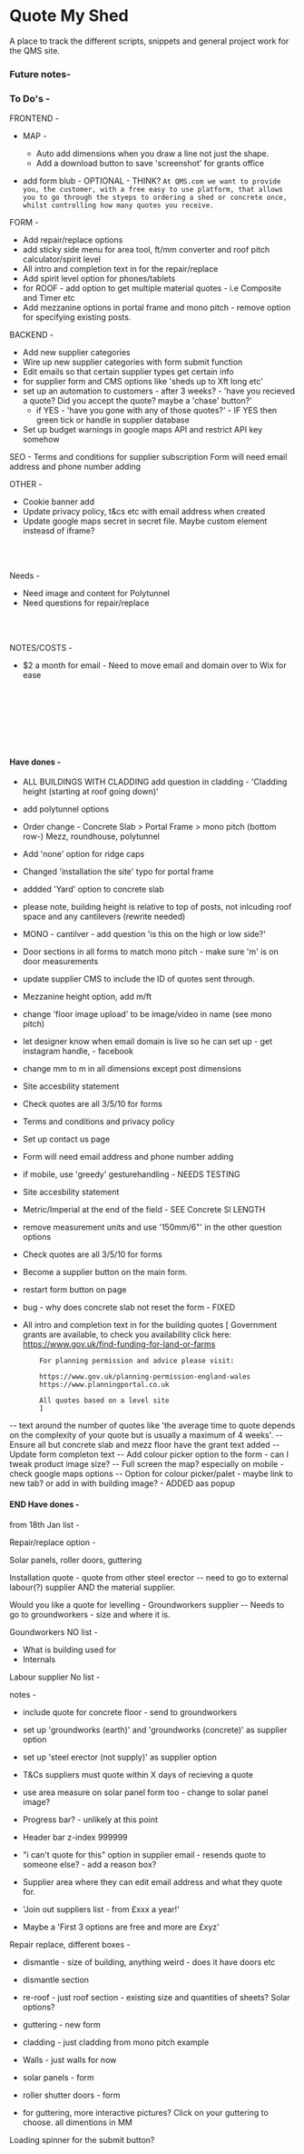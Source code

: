 <h1>Quote My Shed</h1>

A place to track the different scripts, snippets and general project work for the QMS site.

<h3>Future notes-</h3>

<h3>To Do's -</h3>

FRONTEND -

- MAP -

  - Auto add dimensions when you draw a line not just the shape.
  - Add a download button to save 'screenshot' for grants office

- add form blub - OPTIONAL - THINK? `At QMS.com we want to provide you, the customer, with a free easy to use platform, that allows you to go through the styeps to ordering a shed or concrete once, whilst controlling how many quotes you receive.`

FORM -

- Add repair/replace options
- add sticky side menu for area tool, ft/mm converter and roof pitch calculator/spirit level
- All intro and completion text in for the repair/replace
- Add spirit level option for phones/tablets
- for ROOF - add option to get multiple material quotes - i.e Composite and Timer etc
- Add mezzanine options in portal frame and mono pitch - remove option for specifying existing posts.

BACKEND -

- Add new supplier categories
- Wire up new supplier categories with form submit function
- Edit emails so that certain supplier types get certain info
- for supplier form and CMS options like 'sheds up to Xft long etc'
- set up an automation to customers - after 3 weeks? - 'have you recieved a quote? Did you accept the quote? maybe a 'chase' button?'
  - if YES - 'have you gone with any of those quotes?' - IF YES then green tick or handle in supplier database
- Set up budget warnings in google maps API and restrict API key somehow

SEO -
Terms and conditions for supplier subscription
Form will need email address and phone number adding

OTHER -

- Cookie banner add
- Update privacy policy, t&cs etc with email address when created
- Update google maps secret in secret file. Maybe custom element insteasd of iframe?

<br/>
<br/>

Needs -

- Need image and content for Polytunnel
- Need questions for repair/replace

<br/>
<br/>

NOTES/COSTS -

- $2 a month for email - Need to move email and domain over to Wix for ease

<br/>
<br/>
<br/>
<br/>
<br/>
<br/>
<h4>Have dones - </h4>

- ALL BUILDINGS WITH CLADDING add question in cladding - 'Cladding height (starting at roof going down)'

- add polytunnel options
- Order change - Concrete Slab > Portal Frame > mono pitch (bottom row-) Mezz, roundhouse, polytunnel
- Add 'none' option for ridge caps

- Changed 'installation the site' typo for portal frame
- addded 'Yard' option to concrete slab
- please note, building height is relative to top of posts, not inlcuding roof space and any cantilevers (rewrite needed)
- MONO - cantilver - add question 'is this on the high or low side?'
- Door sections in all forms to match mono pitch - make sure 'm' is on door measurements
- update supplier CMS to include the ID of quotes sent through.
- Mezzanine height option, add m/ft
- change 'floor image upload' to be image/video in name (see mono pitch)
- let designer know when email domain is live so he can set up - get instagram handle, - facebook
- change mm to m in all dimensions except post dimensions
- Site accesbility statement
- Check quotes are all 3/5/10 for forms
- Terms and conditions and privacy policy
- Set up contact us page
- Form will need email address and phone number adding
- if mobile, use 'greedy' gesturehandling - NEEDS TESTING
- Site accesbility statement
- Metric/Imperial at the end of the field - SEE Concrete Sl LENGTH
- remove measurement units and use '150mm/6"' in the other question options
- Check quotes are all 3/5/10 for forms
- Become a supplier button on the main form.
- restart form button on page
- bug - why does concrete slab not reset the form - FIXED
- All intro and completion text in for the building quotes [
  Government grants are available, to check you availability click here:
  https://www.gov.uk/find-funding-for-land-or-farms

          For planning permission and advice please visit:

          https://www.gov.uk/planning-permission-england-wales
          https://www.planningportal.co.uk

          All quotes based on a level site
          ]

-- text around the number of quotes like 'the average time to quote depends on the complexity of your quote but is usually a maximum of 4 weeks'.
-- Ensure all but concrete slab and mezz floor have the grant text added
-- Update form completon text
-- Add colour picker option to the form - can I tweak product image size?
-- Full screen the map? especially on mobile - check google maps options
-- Option for colour picker/palet - maybe link to new tab? or add in with building image? - ADDED aas popup

<h4>END Have dones - </h4>

from 18th Jan list -

Repair/replace option -

Solar panels, roller doors, guttering

Installation quote - quote from other steel erector
-- need to go to external labour(?) supplier AND the material supplier.

Would you like a quote for levelling - Groundworkers supplier
-- Needs to go to groundworkers - size and where it is.

Goundworkers NO list -

- What is building used for
- Internals

Labour supplier No list -

notes -

- include quote for concrete floor - send to groundworkers

- set up 'groundworks (earth)' and 'groundworks (concrete)' as supplier option

- set up 'steel erector (not supply)' as supplier option

- T&Cs suppliers must quote within X days of recieving a quote

- use area measure on solar panel form too - change to solar panel image?

- Progress bar? - unlikely at this point

- Header bar z-index 999999

- "i can't quote for this" option in supplier email - resends quote to someone else? - add a reason box?

- Supplier area where they can edit email address and what they quote for.

- 'Join out suppliers list - from £xxx a year!'

- Maybe a 'First 3 options are free and more are £xyz'

Repair replace, different boxes -

- dismantle - size of building, anything weird - does it have doors etc
- dismantle section
- re-roof - just roof section - existing size and quantities of sheets? Solar options?
- guttering - new form
- cladding - just cladding from mono pitch example
- Walls - just walls for now
- solar panels - form
- roller shutter doors - form

- for guttering, more interactive pictures? Click on your guttering to choose. all dimentions in MM

Loading spinner for the submit button?
